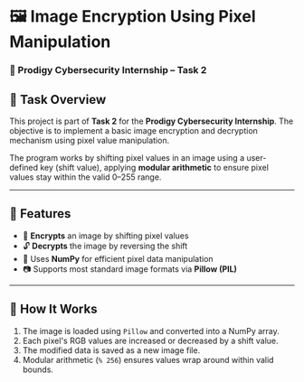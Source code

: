# 🖼️ Image Encryption Using Pixel Manipulation  
### 🔐 Prodigy Cybersecurity Internship – Task 2

## 📌 Task Overview

This project is part of **Task 2** for the **Prodigy Cybersecurity Internship**. The objective is to implement a basic image encryption and decryption mechanism using pixel value manipulation.

The program works by shifting pixel values in an image using a user-defined key (shift value), applying **modular arithmetic** to ensure pixel values stay within the valid 0–255 range.

---

## 🚀 Features

- 🔐 **Encrypts** an image by shifting pixel values
- 🔓 **Decrypts** the image by reversing the shift
- 🧮 Uses **NumPy** for efficient pixel data manipulation
- 📷 Supports most standard image formats via **Pillow (PIL)**

---

## 🧠 How It Works

1. The image is loaded using `Pillow` and converted into a NumPy array.
2. Each pixel's RGB values are increased or decreased by a shift value.
3. The modified data is saved as a new image file.
4. Modular arithmetic (`% 256`) ensures values wrap around within valid bounds.
